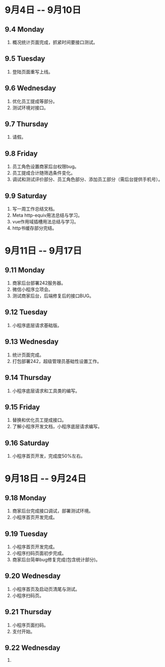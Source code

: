 # 9月4日 -- 9月10日

## 9.4 Monday
1. 概况统计页面完成，抓紧时间要接口测试。

## 9.5 Tuesday
1. 登陆页面重写上线。

## 9.6 Wednesday
1. 优化员工提成等部分。
2. 测试环境对接口。

## 9.7 Thursday
1. 请假。

## 9.8 Friday
1. 员工角色设置商家后台权限bug。
2. 员工提成合计随筛选条件变化。
3. 调试和测试评价部分、员工角色部分、添加员工部分（需后台提供手机号）。

## 9.9 Saturday
1. 写一周工作总结文档。
2. Meta http-equiv用法总结与学习。
3. vue作用域插槽用法总结与学习。
4. http书缓存部分完结。

# 9月11日 -- 9月17日

## 9.11 Monday
1. 商家后台部署242服务器。
2. 微信小程序立项会。
3. 测试商家后台，后端修复后的接口BUG。

## 9.12 Tuesday
1. 小程序底层请求基础版。

## 9.13 Wednesday
1. 统计页面完成。
2. 打包部署242，超级管理员基础性设置工作。

## 9.14 Thursday
1. 小程序底层请求和工具类的编写。

## 9.15 Friday
1. 替换和优化员工提成接口。
2. 了解小程序开发文档，小程序底层请求编写。

## 9.16 Saturday
1. 小程序首页开发，完成度50%左右。

# 9月18日 -- 9月24日

## 9.18 Monday
1. 商家后台完成接口调试，部署测试环境。
2. 小程序首页开发完成。

## 9.19 Tuesday
1. 小程序首页开发完成。
2. 小程序扫码页面初步完成。
3. 商家后台简单bug修复完成(包含统计部分)。

## 9.20 Wednesday
1. 小程序首页及启动页清尾与测试。
2. 小程序扫码页。

## 9.21 Thursday
1. 小程序页面扫码。
2. 支付开始。

## 9.22 Wednesday
1. 